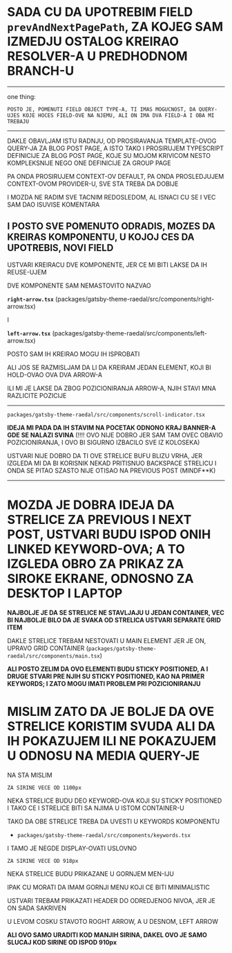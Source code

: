 # SADA CU DA UPOTREBIM FIELD `prevAndNextPagePath`, ZA KOJEG SAM IZMEDJU OSTALOG KREIRAO RESOLVER-A U PREDHODNOM BRANCH-U

***

one thing:

`POSTO JE, POMENUTI FIELD OBJECT TYPE-A, TI IMAS MOGUCNOST, DA QUERY-UJES KOJE HOCES FIELD-OVE NA NJEMU, ALI ON IMA DVA FIELD-A I OBA MI TREBAJU` 

***

DAKLE OBAVLJAM ISTU RADNJU, OD PROSIRAVANJA TEMPLATE-OVOG QUERY-JA ZA BLOG POST PAGE, A ISTO TAKO I PROSIRUJEM TYPESCRIPT DEFINICIJE ZA BLOG POST PAGE, KOJE SU MOJOM KRIVICOM NESTO KOMPLEKSNIJE NEGO ONE DEFINICIJE ZA GROUP PAGE

PA ONDA PROSIRUJEM CONTEXT-OV DEFAULT, PA ONDA PROSLEDJUJEM CONTEXT-OVOM PROVIDER-U, SVE STA TREBA DA DOBIJE

I MOZDA NE RADIM SVE TACNIM REDOSLEDOM, AL ISNACI CU SE I VEC SAM DAO ISUVISE KOMENTARA

## I POSTO SVE POMENUTO ODRADIS, MOZES DA KREIRAS KOMPONENTU, U KOJOJ CES DA UPOTREBIS, NOVI FIELD

USTVARI KREIRACU DVE KOMPONENTE, JER CE MI BITI LAKSE DA IH REUSE-UJEM

DVE KOMPONENTE SAM NEMASTOVITO NAZVAO

**`right-arrow.tsx`** (packages/gatsby-theme-raedal/src/components/right-arrow.tsx)

I

**`left-arrow.tsx`** (packages/gatsby-theme-raedal/src/components/left-arrow.tsx)

POSTO SAM IH KREIRAO MOGU IH ISPROBATI

ALI JOS SE RAZMISLJAM DA LI DA KREIRAM JEDAN ELEMENT, KOJI BI HOLD-OVAO OVA DVA ARROW-A

ILI MI JE LAKSE DA ZBOG POZICIONIRANJA ARROW-A, NJIH STAVI MNA RAZLICITE POZICIJE

***

`packages/gatsby-theme-raedal/src/components/scroll-indicator.tsx`

**IDEJA MI PADA DA IH STAVIM NA POCETAK ODNONO KRAJ BANNER-A GDE SE NALAZI SVINA** (!!!! OVO NIJE DOBRO JER SAM TAM OVEC OBAVIO POZICIONIRANJA, I OVO BI SIGURNO IZBACILO SVE IZ KOLOSEKA)

USTVARI NIJE DOBRO DA TI OVE STRELICE BUFU BLIZU VRHA, JER IZGLEDA MI DA BI KORISNIK NEKAD PRITISNUO BACKSPACE STRELICU I ONDA SE PITAO SZASTO NIJE OTISAO NA PREVIOUS POST (MINDF**K)

***

# MOZDA JE DOBRA IDEJA DA STRELICE ZA PREVIOUS I NEXT POST, USTVARI BUDU ISPOD ONIH LINKED KEYWORD-OVA; A TO IZGLEDA OBRO ZA PRIKAZ ZA SIROKE EKRANE, ODNOSNO ZA DESKTOP I LAPTOP

**NAJBOLJE JE DA SE STRELICE NE STAVLJAJU U JEDAN CONTAINER, VEC BI NAJBOLJE BILO DA JE SVAKA OD STRELICA USTVARI SEPARATE GRID ITEM**

DAKLE STRELICE TREBAM NESTOVATI U MAIN ELEMENT JER JE ON, UPRAVO GRID CONTAINER (`packages/gatsby-theme-raedal/src/components/main.tsx`)

**ALI POSTO ZELIM DA OVO ELEMENTI BUDU STICKY POSITIONED, A I DRUGE STVARI PRE NJIH SU STICKY POSITIONED, KAO NA PRIMER KEYWORDS; I ZATO MOGU IMATI PROBLEM PRI POZICIONIRANJU**

# MISLIM ZATO DA JE BOLJE DA OVE STRELICE KORISTIM SVUDA ALI DA IH POKAZUJEM ILI NE POKAZUJEM U ODNOSU NA MEDIA QUERY-JE

NA STA MISLIM

`ZA SIRINE VECE OD 1100px`

NEKA STRELICE BUDU DEO KEYWORD-OVA KOJI SU STICKY POSITIONED I TAKO CE I STRELICE BITI SA NJIMA U ISTOM CONTAINER-U

TAKO DA OBE STRELICE TREBA DA UVESTI U KEYWORDS KOMPONENTU

- `packages/gatsby-theme-raedal/src/components/keywords.tsx`

I TAMO JE NEGDE DISPLAY-OVATI USLOVNO 

`ZA SIRINE VECE OD 918px`

NEKA STRELICE BUDU PRIKAZANE U GORNJEM MEN-IJU

IPAK CU MORATI DA IMAM GORNJI MENU KOJI CE BITI MINIMALISTIC

USTVARI TREBAM PRIKAZATI HEADER DO ODREDJENOG NIVOA, JER JE ON SADA SAKRIVEN

U LEVOM COSKU STAVOTO ROGHT ARROW, A U DESNOM, LEFT ARROW

**ALI OVO SAMO URADITI KOD MANJIH SIRINA, DAKEL OVO JE SAMO SLUCAJ KOD SIRINE OD ISPOD 910px**